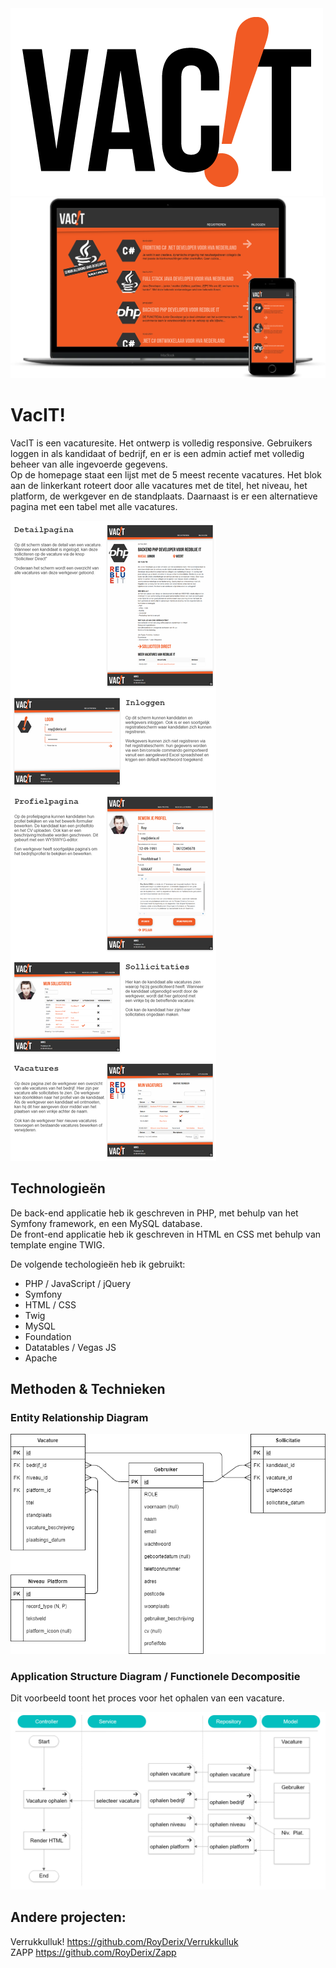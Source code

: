 <img src="public/assets/logo/vacit-logo-black.png"/>


<img src="public/assets/screenshots/mockup.png"/>

# VacIT!

VacIT is een vacaturesite. Het ontwerp is volledig responsive. Gebruikers loggen in als kandidaat of bedrijf, en er is een admin actief met volledig beheer van alle ingevoerde gegevens.  
Op de homepage staat een lijst met de 5 meest recente vacatures. Het blok aan de linkerkant roteert door alle vacatures met de titel, het niveau, het platform, de werkgever en de standplaats.
Daarnaast is er een alternatieve pagina met een tabel met alle vacatures.


<img src="public/assets/screenshots/paginas.png"/>

## Technologieën

De back-end applicatie heb ik geschreven in PHP, met behulp van het Symfony framework, en een MySQL database.  
De front-end applicatie heb ik geschreven in HTML en CSS met behulp van template engine TWIG.

De volgende techologieën heb ik gebruikt:

- PHP / JavaScript / jQuery
- Symfony
- HTML / CSS
- Twig
- MySQL
- Foundation
- Datatables / Vegas JS
- Apache

## Methoden & Technieken

### Entity Relationship Diagram

<img src="public/assets/screenshots/ERD-Vacit.png" />



### Application Structure Diagram / Functionele Decompositie

Dit voorbeeld toont het proces voor het ophalen van een vacature.

<img src="public/assets/screenshots/ASD-Vacit.png" />

## Andere projecten:

Verrukkulluk! https://github.com/RoyDerix/Verrukkulluk  
ZAPP https://github.com/RoyDerix/Zapp
